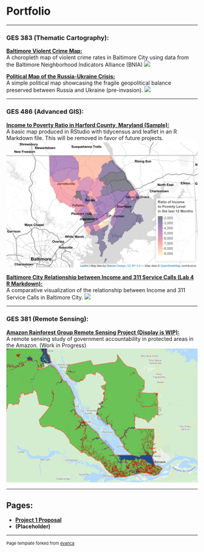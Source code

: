 # Portfolio

---

### GES  383  (Thematic  Cartography): 

**[Baltimore Violent Crime Map:](/Project383.2/index)** <br>
A choropleth map of violent crime rates in Baltimore City using data from the Baltimore Neighborhood Indicators Alliance (BNIA)
[<img src="Project383.2/Lab3ges383.svg?raw=true"/>](/Project383.2/index)

**[Political Map of the Russia-Ukraine Crisis:](/Project383/index)** <br>
A simple political map showcasing the fragile geopolitical balance preserved between Russia and Ukraine (pre-invasion).
[<img src="Project383/ukrainerussiaMAP.svg?raw=true"/>](/Project383/index)

---

### GES  486  (Advanced  GIS): 

**[Income to Poverty Ratio in Harford County, Maryland (Sample):](/Project486.1/index)** <br>
A basic map produced in RStudio with tidycensus and leaflet in an R Markdown file. This will be removed in favor of future projects.
[<img src="Project486.1/Screen Shot 2022-02-21 at 10.09.36 PM.png?raw=true"/>](/Project486.1/index)

**[Baltimore City Relationship between Income and 311 Service Calls (Lab 4 R Markdown):](/Project486.2/index)** <br>
A comparative visualization of the relationship between Income and 311 Service Calls in Baltimore City.
[<img src="Project486.2/BCityRelat.png?raw=true"/>](/Project486.2/index)

---

### GES  381  (Remote  Sensing): 

**[Amazon Rainforest Group Remote Sensing Project (Display is WIP):](/Project381/index)** <br>
A remote sensing study of government accountability in protected areas in the Amazon. (Work in Progress)
[<img src="Project381/Screen Shot 2022-02-14 at 11.14.42 PM.png?raw=true"/>](/Project381/index)

---

## Pages:

- **[Project 1 Proposal](/project1_486/P1Proposal)**
- **(Placeholder)**

---
<p style="font-size:11px">Page template forked from <a href="https://github.com/evanca/quick-portfolio">evanca</a></p>
<!-- Remove above link if you don't want to attibute -->
